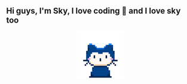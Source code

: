 ## Hi guys, I'm Sky, I love coding 🌊 and I love sky too

<p align="center">
  <img src="https://raw.githubusercontent.com/blurskydev/blurskydev/main/mona-whisper.gif" alt="Sky's Screenshot"/>
</p>
